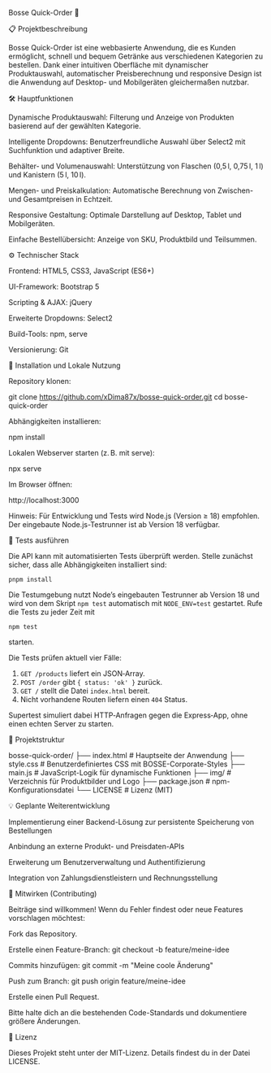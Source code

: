 Bosse Quick-Order 🚀



📋 Projektbeschreibung

Bosse Quick-Order ist eine webbasierte Anwendung, die es Kunden ermöglicht, schnell und bequem Getränke aus verschiedenen Kategorien zu bestellen. Dank einer intuitiven Oberfläche mit dynamischer Produktauswahl, automatischer Preisberechnung und responsive Design ist die Anwendung auf Desktop- und Mobilgeräten gleichermaßen nutzbar.

🛠️ Hauptfunktionen

Dynamische Produktauswahl: Filterung und Anzeige von Produkten basierend auf der gewählten Kategorie.

Intelligente Dropdowns: Benutzerfreundliche Auswahl über Select2 mit Suchfunktion und adaptiver Breite.

Behälter- und Volumenauswahl: Unterstützung von Flaschen (0,5 l, 0,75 l, 1 l) und Kanistern (5 l, 10 l).

Mengen- und Preiskalkulation: Automatische Berechnung von Zwischen- und Gesamtpreisen in Echtzeit.

Responsive Gestaltung: Optimale Darstellung auf Desktop, Tablet und Mobilgeräten.

Einfache Bestellübersicht: Anzeige von SKU, Produktbild und Teilsummen.

⚙️ Technischer Stack

Frontend: HTML5, CSS3, JavaScript (ES6+)

UI-Framework: Bootstrap 5

Scripting & AJAX: jQuery

Erweiterte Dropdowns: Select2

Build-Tools: npm, serve

Versionierung: Git

🚀 Installation und Lokale Nutzung

Repository klonen:

git clone https://github.com/xDima87x/bosse-quick-order.git
cd bosse-quick-order

Abhängigkeiten installieren:

npm install

Lokalen Webserver starten (z. B. mit serve):

npx serve

Im Browser öffnen:

http://localhost:3000

Hinweis: Für Entwicklung und Tests wird Node.js (Version ≥ 18) empfohlen. Der eingebaute Node.js-Testrunner ist ab Version 18 verfügbar.

🧪 Tests ausführen

Die API kann mit automatisierten Tests überprüft werden. Stelle zunächst sicher,
dass alle Abhängigkeiten installiert sind:

```
pnpm install
```

Die Testumgebung nutzt Node’s eingebauten Testrunner ab Version 18 und wird von
dem Skript `npm test` automatisch mit `NODE_ENV=test` gestartet. Rufe die Tests
zu jeder Zeit mit

```
npm test
```

starten.

Die Tests prüfen aktuell vier Fälle:

1. `GET /products` liefert ein JSON‑Array.
2. `POST /order` gibt `{ status: 'ok' }` zurück.
3. `GET /` stellt die Datei `index.html` bereit.
4. Nicht vorhandene Routen liefern einen `404` Status.

Supertest simuliert dabei HTTP‑Anfragen gegen die Express‑App, ohne einen
echten Server zu starten.

📂 Projektstruktur

bosse-quick-order/
├── index.html         # Hauptseite der Anwendung
├── style.css          # Benutzerdefiniertes CSS mit BOSSE-Corporate-Styles
├── main.js            # JavaScript-Logik für dynamische Funktionen
├── img/               # Verzeichnis für Produktbilder und Logo
├── package.json       # npm-Konfigurationsdatei
└── LICENSE            # Lizenz (MIT)

💡 Geplante Weiterentwicklung

Implementierung einer Backend-Lösung zur persistente Speicherung von Bestellungen

Anbindung an externe Produkt- und Preisdaten-APIs

Erweiterung um Benutzerverwaltung und Authentifizierung

Integration von Zahlungsdienstleistern und Rechnungsstellung

🤝 Mitwirken (Contributing)

Beiträge sind willkommen! Wenn du Fehler findest oder neue Features vorschlagen möchtest:

Fork das Repository.

Erstelle einen Feature-Branch: git checkout -b feature/meine-idee

Commits hinzufügen: git commit -m "Meine coole Änderung"

Push zum Branch: git push origin feature/meine-idee

Erstelle einen Pull Request.

Bitte halte dich an die bestehenden Code-Standards und dokumentiere größere Änderungen.

📝 Lizenz

Dieses Projekt steht unter der MIT-Lizenz. Details findest du in der Datei LICENSE.
